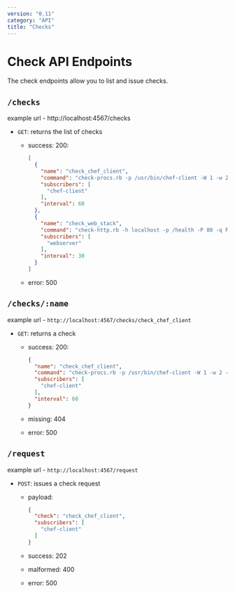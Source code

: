 ```yaml
---
version: "0.11"
category: "API"
title: "Checks"
---
```


# Check API Endpoints

The check endpoints allow you to list and issue checks.

## `/checks`

example url - http://localhost:4567/checks

* `GET`: returns the list of checks

  - success: 200:

    ``` json
    [
      {
        "name": "check_chef_client",
        "command": "check-procs.rb -p /usr/bin/chef-client -W 1 -w 2 -c 3",
        "subscribers": [
          "chef-client"
        ],
        "interval": 60
      },
      {
        "name": "check_web_stack",
        "command": "check-http.rb -h localhost -p /health -P 80 -q Passed -t 30",
        "subscribers": [
          "webserver"
        ],
        "interval": 30
      }
    ]
    ```

  - error: 500

## `/checks/:name`

example url - `http://localhost:4567/checks/check_chef_client`

* `GET`: returns a check

  - success: 200:

      ``` json
      {
        "name": "check_chef_client",
        "command": "check-procs.rb -p /usr/bin/chef-client -W 1 -w 2 -c 3",
        "subscribers": [
          "chef-client"
        ],
        "interval": 60
      }
      ```

  - missing: 404

  - error: 500

## `/request`

example url - `http://localhost:4567/request`

* `POST`: issues a check request

  - payload:

      ``` json
      {
        "check": "check_chef_client",
        "subscribers": [
          "chef-client"
        ]
      }
      ```

  - success: 202

  - malformed: 400

  - error: 500
